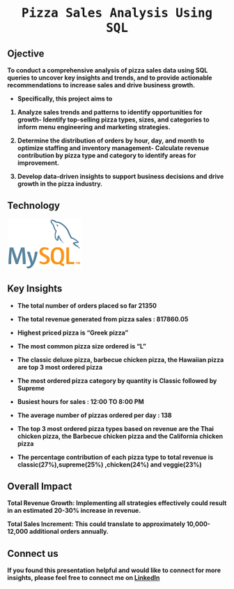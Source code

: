 <h1 align='center'><samp><strong>Pizza Sales Analysis Using SQL</bold></samp></h1>

## Ojective 

To conduct a comprehensive analysis of pizza sales data using  SQL queries to uncover key insights and trends, and to provide actionable recommendations to increase sales and drive business growth.

- Specifically, this project aims to
1. Analyze sales trends and patterns to identify opportunities for growth- Identify top-selling pizza types, sizes, and categories to inform menu engineering and marketing strategies.
   
2. Determine the distribution of orders by hour, day, and month to optimize staffing and inventory management- Calculate revenue contribution by pizza type and category to identify areas for improvement.
   
3. Develop data-driven insights to support business decisions and drive growth in the pizza industry.

## Technology

![logo](https://raw.githubusercontent.com/docker-library/docs/c408469abbac35ad1e4a50a6618836420eb9502e/mysql/logo.png)

## Key Insights
- The total number of orders placed so far 21350 

- The total revenue generated from pizza sales : 817860.05 

- Highest priced pizza is “Greek pizza” 

- The most common pizza size ordered is “L” 

- The classic deluxe pizza, barbecue chicken pizza, the Hawaiian pizza are top 3 most ordered pizza 

- The most ordered pizza category by quantity is Classic followed by Supreme 

- Busiest hours for sales : 12:00 TO 8:00 PM 

- The average number of pizzas ordered per day : 138 

- The top 3 most ordered pizza types based on revenue are the Thai chicken pizza, the Barbecue chicken pizza and the California chicken pizza

- The percentage contribution of each pizza type to total revenue is classic(27%),supreme(25%) ,chicken(24%) and veggie(23%)

## Overall Impact

**Total Revenue Growth**: Implementing all strategies effectively could result in an estimated 20-30% increase in revenue. 

**Total Sales Increment**: This could translate to approximately 10,000-12,000 additional orders annually.

## Connect us
If you found this presentation helpful and would like to connect for more insights, please feel 
free to connect me on [LinkedIn](https://wwww.linkedin.com/in/vishal-tyagi00)
